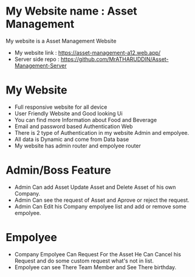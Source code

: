 
# My Website name : Asset Management

My website is a Asset Management Website


 - My website link : https://asset-management-a12.web.app/
 - Server side repo : https://github.com/MrATHARUDDIN/Asset-Management-Server

# My Website 

- Full responsive  website for all device
- User Friendly Website and Good looking Ui
- You can find more Information about Food and Beverage
- Email and password based Authentication Web
- There is 2 type of Authentication in my website
    Admin and empolyee.
- All data is Dynamic and come from Data base
- My website has admin router and  empolyee router

# Admin/Boss Feature
- Admin Can add Asset Update Asset and Delete   Asset of his own Company.
- Admin Can see the request of Asset and Aprove or reject the request.
- Admin Can Edit his Company empolyee list and add or remove some empolyee.

# Empolyee
- Company Empolyee Can Request For the Asset He Can Cancel his Request and do some custom request what's not in list.
- Empolyee can see There Team Member and See There
birthday.

